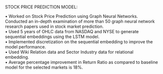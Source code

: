 STOCK PRICE PREDICTION MODEL:

• Worked on Stock Price Prediction using Graph Neural Networks. Conducted an in-depth examination of more than 50 graph neural network research papers used in stock market prediction.<br>
• Used 5 years of OHLC data from NASDAQ and NYSE to generate sequential embeddings using the LSTM model.<br>
• Implemented discretization on the sequential embedding to improve the model performance.<br>
• Used Wiki Relation data and Sector Industry data for relational embedding.<br>
• Average percentage improvement in Return Ratio as compared to baseline model for the selected markets is 18%.<br>
